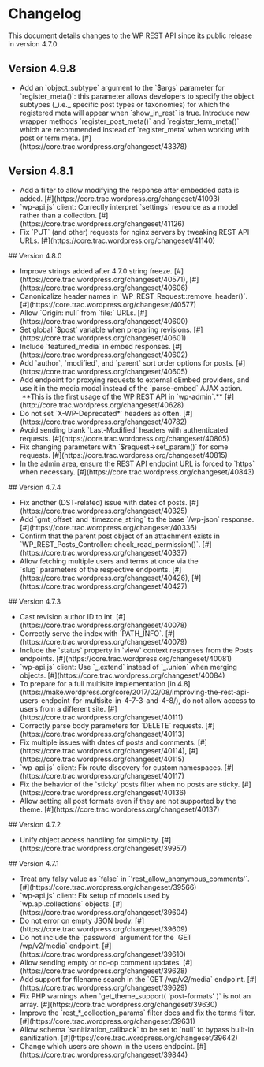 # Changelog

This document details changes to the WP REST API since its public release in version 4.7.0.

## Version 4.9.8
<ul>
 <li>Add an `object_subtype` argument to the `$args` parameter for `register_meta()`: this parameter allows developers to specify the object subtypes (_i.e._ specific post types or taxonomies) for which the registered meta will appear when `show_in_rest` is true. Introduce new wrapper methods `register_post_meta()` and `register_term_meta()` which are recommended instead of `register_meta` when working with post or term meta. [#](https://core.trac.wordpress.org/changeset/43378)</li>
</ul>

## Version 4.8.1
<ul>
 	<li>Add a filter to allow modifying the response after embedded data is added. [#](https://core.trac.wordpress.org/changeset/41093)</li>
 	<li>`wp-api.js` client: Correctly interpret `settings` resource as a model rather than a collection. [#](https://core.trac.wordpress.org/changeset/41126)</li>
 	<li>Fix `PUT` (and other) requests for nginx servers by tweaking REST API URLs. [#](https://core.trac.wordpress.org/changeset/41140)</li>
</ul>
## Version 4.8.0
<ul>
 	<li>Improve strings added after 4.7.0 string freeze. [#](https://core.trac.wordpress.org/changeset/40571), [#](https://core.trac.wordpress.org/changeset/40606)</li>
 	<li>Canonicalize header names in `WP_REST_Request::remove_header()`. [#](https://core.trac.wordpress.org/changeset/40577)</li>
 	<li>Allow `Origin: null` from `file:` URLs. [#](https://core.trac.wordpress.org/changeset/40600)</li>
 	<li>Set global `$post` variable when preparing revisions. [#](https://core.trac.wordpress.org/changeset/40601)</li>
 	<li>Include `featured_media` in embed responses. [#](https://core.trac.wordpress.org/changeset/40602)</li>
 	<li>Add `author`, `modified`, and `parent` sort order options for posts. [#](https://core.trac.wordpress.org/changeset/40605)</li>
 	<li>Add endpoint for proxying requests to external oEmbed providers, and use it in the media modal instead of the `parse-embed` AJAX action.  **This is the first usage of the WP REST API in `wp-admin`.** [#](http://core.trac.wordpress.org/changeset/40628)</li>
 	<li>Do not set `X-WP-Deprecated*` headers as often. [#](https://core.trac.wordpress.org/changeset/40782)</li>
 	<li>Avoid sending blank `Last-Modified` headers with authenticated requests. [#](https://core.trac.wordpress.org/changeset/40805)</li>
 	<li>Fix changing parameters with `$request->set_param()` for some requests. [#](https://core.trac.wordpress.org/changeset/40815)</li>
 	<li>In the admin area, ensure the REST API endpoint URL is forced to `https` when necessary. [#](https://core.trac.wordpress.org/changeset/40843)</li>
</ul>
## Version 4.7.4
<ul>
 	<li>Fix another (DST-related) issue with dates of posts. [#](https://core.trac.wordpress.org/changeset/40325)</li>
 	<li>Add `gmt_offset` and `timezone_string` to the base `/wp-json` response. [#](https://core.trac.wordpress.org/changeset/40336)</li>
 	<li>Confirm that the parent post object of an attachment exists in `WP_REST_Posts_Controller::check_read_permission()`. [#](https://core.trac.wordpress.org/changeset/40337)</li>
 	<li>Allow fetching multiple users and terms at once via the `slug` parameters of the respective endpoints. [#](https://core.trac.wordpress.org/changeset/40426), [#](https://core.trac.wordpress.org/changeset/40427)</li>
</ul>
## Version 4.7.3
<ul>
 	<li>Cast revision author ID to int. [#](https://core.trac.wordpress.org/changeset/40078)</li>
 	<li>Correctly serve the index with `PATH_INFO`. [#](https://core.trac.wordpress.org/changeset/40079)</li>
 	<li>Include the `status` property in `view` context responses from the Posts endpoints. [#](https://core.trac.wordpress.org/changeset/40081)</li>
 	<li>`wp-api.js` client: Use `_.extend` instead of `_.union` when merging objects. [#](https://core.trac.wordpress.org/changeset/40084)</li>
 	<li>To prepare for a full multisite implementation [in 4.8](https://make.wordpress.org/core/2017/02/08/improving-the-rest-api-users-endpoint-for-multisite-in-4-7-3-and-4-8/), do not allow access to users from a different site. [#](https://core.trac.wordpress.org/changeset/40111)</li>
 	<li>Correctly parse body parameters for `DELETE` requests. [#](https://core.trac.wordpress.org/changeset/40113)</li>
 	<li>Fix multiple issues with dates of posts and comments. [#](https://core.trac.wordpress.org/changeset/40114), [#](https://core.trac.wordpress.org/changeset/40115)</li>
 	<li>`wp-api.js` client: Fix route discovery for custom namespaces. [#](https://core.trac.wordpress.org/changeset/40117)</li>
 	<li>Fix the behavior of the `sticky` posts filter when no posts are sticky. [#](https://core.trac.wordpress.org/changeset/40136)</li>
 	<li>Allow setting all post formats even if they are not supported by the theme. [#](https://core.trac.wordpress.org/changeset/40137)</li>
</ul>
## Version 4.7.2
<ul>
 	<li>Unify object access handling for simplicity. [#](https://core.trac.wordpress.org/changeset/39957)</li>
</ul>
## Version 4.7.1
<ul>
 	<li>Treat any falsy value as `false` in `'rest_allow_anonymous_comments'`. [#](https://core.trac.wordpress.org/changeset/39566)</li>
 	<li>`wp-api.js` client: Fix setup of models used by `wp.api.collections` objects. [#](https://core.trac.wordpress.org/changeset/39604)</li>
 	<li>Do not error on empty JSON body. [#](https://core.trac.wordpress.org/changeset/39609)</li>
 	<li>Do not include the `password` argument for the `GET /wp/v2/media` endpoint. [#](https://core.trac.wordpress.org/changeset/39610)</li>
 	<li>Allow sending empty or no-op comment updates. [#](https://core.trac.wordpress.org/changeset/39628)</li>
 	<li>Add support for filename search in the `GET /wp/v2/media` endpoint. [#](https://core.trac.wordpress.org/changeset/39629)</li>
 	<li>Fix PHP warnings when `get_theme_support( 'post-formats' )` is not an array. [#](https://core.trac.wordpress.org/changeset/39630)</li>
 	<li>Improve the `rest_*_collection_params` filter docs and fix the terms filter. [#](https://core.trac.wordpress.org/changeset/39631)</li>
 	<li>Allow schema `sanitization_callback` to be set to `null` to bypass built-in sanitization. [#](https://core.trac.wordpress.org/changeset/39642)</li>
 	<li>Change which users are shown in the users endpoint. [#](https://core.trac.wordpress.org/changeset/39844)</li>
</ul>
